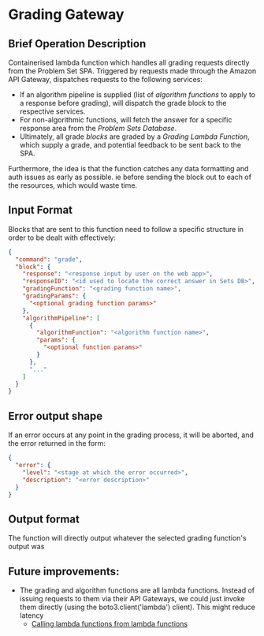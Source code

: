 # Grading Gateway

## Brief Operation Description

Containerised lambda function which handles all grading requests directly from the Problem Set SPA. Triggered by requests made through the Amazon API Gateway, dispatches requests to the following services:

- If an algorithm pipeline is supplied (list of _algorithm functions_ to apply to a response before grading), will dispatch the grade block to the respective services.
- For non-algorithmic functions, will fetch the answer for a specific response area from the _Problem Sets Database_.
- Ultimately, all grade _blocks_ are graded by a _Grading Lambda Function_, which supply a grade, and potential feedback to be sent back to the SPA.

Furthermore, the idea is that the function catches any data formatting and auth issues as early as possible. ie before sending the block out to each of the resources, which would waste time.

## Input Format

Blocks that are sent to this function need to follow a specific structure in order to be dealt with effectively:

```json
{
  "command": "grade",
  "block": {
    "response": "<response input by user on the web app>",
    "responseID": "<id used to locate the correct answer in Sets DB>",
    "gradingFunction": "<grading function name>",
    "gradingParams": {
      "<optional grading function params>"
    },
    "algorithmPipeline": [
      {
        "algorithmFunction": "<algorithm function name>",
        "params": {
          "<optional function params>"
        }
      },
      "..."
    ]
  }
}
```

## Error output shape

If an error occurs at any point in the grading process, it will be aborted, and the error returned in the form:

```json
{
  "error": {
    "level": "<stage at which the error occurred>",
    "description": "<error description>"
  }
}
```

## Output format

The function will directly output whatever the selected grading function's output was

## Future improvements:

- The grading and algorithm functions are all lambda functions. Instead of issuing requests to them via their API Gateways, we could just invoke them directly (using the boto3.client('lambda') client). This might reduce latency
  - [Calling lambda functions from lambda functions](https://www.sqlshack.com/calling-an-aws-lambda-function-from-another-lambda-function/)
